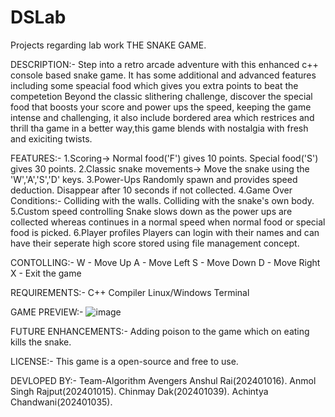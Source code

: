 # DSLab
Projects regarding lab work
THE SNAKE GAME.

DESCRIPTION:-
Step into a retro arcade adventure with this enhanced c++ console based snake game. It has some additional and advanced features including some speacial food which gives you extra points to beat the competetion
Beyond the classic slithering challenge, discover the special food that boosts your score and power ups the speed, keeping the game intense and challenging, it also include bordered area which restrices and thrill
tha game in a better way,this game blends with nostalgia with fresh and exiciting twists.

FEATURES:-
1.Scoring->
  Normal food('F') gives 10 points.
  Special food('S') gives 30 points.
2.Classic snake movements->
  Move the snake using the 'W','A','S','D' keys.
3.Power-Ups
  Randomly spawn and provides speed deduction.
  Disappear after 10 seconds if not collected.
4.Game Over Conditions:-
  Colliding with the walls.
  Colliding with the snake's own body.
5.Custom speed controlling
  Snake slows down as the power ups are collected whereas continues in a normal speed when normal food or special food is picked.
6.Player profiles
  Players can login with their names and can have their seperate high score stored using file management concept.

CONTOLLING:-
  W - Move Up
  A - Move Left
  S - Move Down
  D - Move Right
  X - Exit the game

REQUIREMENTS:-
  C++ Compiler
  Linux/Windows Terminal

GAME PREVIEW:-
  ![image](https://github.com/user-attachments/assets/07c814bf-1c25-43c8-9051-1b895f04fa22)

FUTURE ENHANCEMENTS:-
  Adding poison to the game which on eating kills the snake.

LICENSE:-
  This game is a open-source and free to use.

DEVLOPED BY:-
  Team-Algorithm Avengers
  Anshul Rai(202401016).
  Anmol Singh Rajput(202401015).
  Chinmay Dak(202401039).
  Achintya Chandwani(202401035).

  
